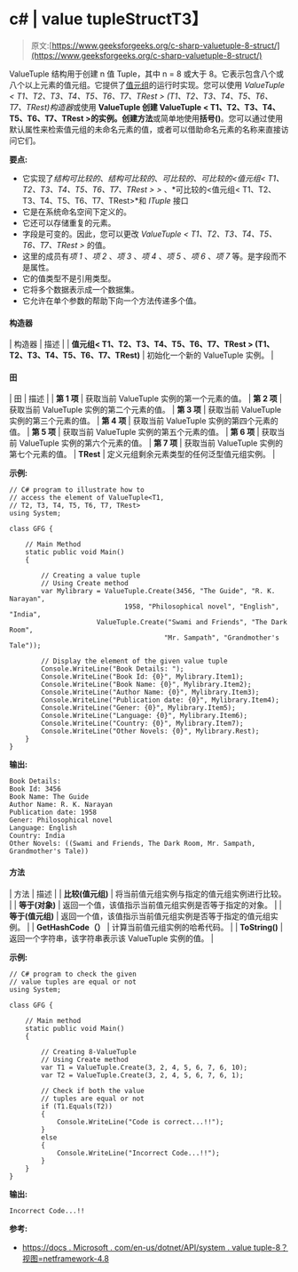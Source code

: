 # c# | value tuple<t1>Struct</t1>T3】

> 原文:[https://www.geeksforgeeks.org/c-sharp-valuetuple-8-struct/](https://www.geeksforgeeks.org/c-sharp-valuetuple-8-struct/)

ValueTuple <t1>结构用于创建 n 值 Tuple，其中 n = 8 或大于 8。它表示包含八个或八个以上元素的值元组。它提供了[值元组](https://www.geeksforgeeks.org/valuetuple-in-c-sharp/)的运行时实现。您可以使用 *ValueTuple < T1、T2、T3、T4、T5、T6、T7、TRest > (T1、T2、T3、T4、T5、T6、T7、TRest)构造器*或使用 **ValueTuple 创建 ValueTuple < T1、T2、T3、T4、T5、T6、T7、TRest >的实例。创建方法**或简单地使用**括号()**。您可以通过使用默认属性来检索值元组的未命名元素的值，或者可以借助命名元素的名称来直接访问它们。</t1>

**要点:**

*   它实现了*结构可比较的*、*结构可比较的*、*可比较的、可比较的<值元组< T1、T2、T3、T4、T5、T6、T7、TRest > >* 、*可比较的<值元组< T1、T2、T3、T4、T5、T6、T7、TRest>*和 *ITuple* 接口
*   它是在系统命名空间下定义的。
*   它还可以存储重复的元素。
*   字段是可变的。因此，您可以更改 *ValueTuple < T1、T2、T3、T4、T5、T6、T7、TRest >* 的值。
*   这里的成员有*项 1* 、*项 2* 、*项 3* 、*项 4* 、*项 5* 、*项 6* 、*项 7* 等。是字段而不是属性。
*   它的值类型不是引用类型。
*   它将多个数据表示成一个数据集。
*   它允许在单个参数的帮助下向一个方法传递多个值。

#### 构造器

| 构造器 | 描述 |
| **值元组< T1、T2、T3、T4、T5、T6、T7、TRest > (T1、T2、T3、T4、T5、T6、T7、TRest)** | 初始化一个新的 ValueTuple <t1 t2="" t3="" t4="" t5="" t6="" t7="" trest="">实例。</t1> |

#### 田

| 田 | 描述 |
| **第 1 项** | 获取当前 ValueTuple <t1 t2="" t3="" t4="" t5="" t6="" t7="" trest="">实例的第一个元素的值。</t1> | **第 2 项** | 获取当前 ValueTuple <t1 t2="" t3="" t4="" t5="" t6="" t7="" trest="">实例的第二个元素的值。</t1> | **第 3 项** | 获取当前 ValueTuple <t1 t2="" t3="" t4="" t5="" t6="" t7="" trest="">实例的第三个元素的值。</t1> | **第 4 项** | 获取当前 ValueTuple <t1 t2="" t3="" t4="" t5="" t6="" t7="" trest="">实例的第四个元素的值。</t1> | **第 5 项** | 获取当前 ValueTuple <t1 t2="" t3="" t4="" t5="" t6="" t7="" trest="">实例的第五个元素的值。</t1> | **第 6 项** | 获取当前 ValueTuple <t1 t2="" t3="" t4="" t5="" t6="" t7="" trest="">实例的第六个元素的值。</t1> | **第 7 项** | 获取当前 ValueTuple <t1 t2="" t3="" t4="" t5="" t6="" t7="" trest="">实例的第七个元素的值。</t1> | **TRest** | 定义元组剩余元素类型的任何泛型值元组实例。 |

**示例:**

```
// C# program to illustrate how to
// access the element of ValueTuple<T1,
// T2, T3, T4, T5, T6, T7, TRest>
using System;

class GFG {

    // Main Method
    static public void Main()
    {

        // Creating a value tuple
        // Using Create method
        var Mylibrary = ValueTuple.Create(3456, "The Guide", "R. K. Narayan",
                             1958, "Philosophical novel", "English", "India", 
                      ValueTuple.Create("Swami and Friends", "The Dark Room", 
                                       "Mr. Sampath", "Grandmother's Tale"));

        // Display the element of the given value tuple
        Console.WriteLine("Book Details: ");
        Console.WriteLine("Book Id: {0}", Mylibrary.Item1);
        Console.WriteLine("Book Name: {0}", Mylibrary.Item2);
        Console.WriteLine("Author Name: {0}", Mylibrary.Item3);
        Console.WriteLine("Publication date: {0}", Mylibrary.Item4);
        Console.WriteLine("Gener: {0}", Mylibrary.Item5);
        Console.WriteLine("Language: {0}", Mylibrary.Item6);
        Console.WriteLine("Country: {0}", Mylibrary.Item7);
        Console.WriteLine("Other Novels: {0}", Mylibrary.Rest);
    }
}
```

**输出:**

```
Book Details: 
Book Id: 3456
Book Name: The Guide
Author Name: R. K. Narayan
Publication date: 1958
Gener: Philosophical novel
Language: English
Country: India
Other Novels: ((Swami and Friends, The Dark Room, Mr. Sampath, Grandmother's Tale))

```

#### 方法

| 方法 | 描述 |
| **比较(值元组)** | 将当前值元组<t1 t2="" t3="" t4="" t5="" t6="" t7="" trest="">实例与指定的值元组<t1 t2="" t3="" t4="" t5="" t6="" t7="" trest="">实例进行比较。</t1></t1> |
| **等于(对象)** | 返回一个值，该值指示当前值元组<t1 t2="" t3="" t4="" t5="" t6="" t7="" trest="">实例是否等于指定的对象。</t1> |
| **等于(值元组)** | 返回一个值，该值指示当前值元组<t1 t2="" t3="" t4="" t5="" t6="" t7="" trest="">实例是否等于指定的值元组<t1 t2="" t3="" t4="" t5="" t6="" t7="" trest="">实例。</t1></t1> |
| **GetHashCode（）** | 计算当前值元组<t1 t2="" t3="" t4="" t5="" t6="" t7="" trest="">实例的哈希代码。</t1> |
| **ToString()** | 返回一个字符串，该字符串表示该 ValueTuple <t1 t2="" t3="" t4="" t5="" t6="" t7="" trest="">实例的值。</t1>  |

**示例:**

```
// C# program to check the given 
// value tuples are equal or not
using System;

class GFG {

    // Main method
    static public void Main()
    {

        // Creating 8-ValueTuple
        // Using Create method
        var T1 = ValueTuple.Create(3, 2, 4, 5, 6, 7, 6, 10);
        var T2 = ValueTuple.Create(3, 2, 4, 5, 6, 7, 6, 1);

        // Check if both the value
        // tuples are equal or not
        if (T1.Equals(T2))
        {
            Console.WriteLine("Code is correct...!!");
        }
        else
        {
            Console.WriteLine("Incorrect Code...!!");
        }
    }
}
```

**输出:**

```
Incorrect Code...!!

```

**参考:**

*   [https://docs . Microsoft . com/en-us/dotnet/API/system . value tuple-8？视图=netframework-4.8](https://docs.microsoft.com/en-us/dotnet/api/system.valuetuple-8?view=netframework-4.8)